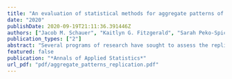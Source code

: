 ```yaml
---
title: "An evaluation of statistical methods for aggregate patterns of replication failure"
date: "2020"
publishDate: 2020-09-19T21:11:36.391446Z
authors: ["Jacob M. Schauer", "Kaitlyn G. Fitzgerald", "Sarah Peko-Spicer", "Mena C. R. Whalen", "Rrita Zejnullahi", "Larry V. Hedges"]
publication_types: ["2"]
abstract: "Several programs of research have sought to assess the replicability of scientific findings in different fields, including economics and psychology. These programs attempt to replicate several findings and use the results to say something about large-scale patterns of replicability in a field. However, little work has been done to understand the analytic methods used to do this, including what they are assessing and what their statistical properties are. This article examines several methods that have been used to study patterns of replicability in the social sciences. We describe in concrete terms how each method operationalizes the idea of 'replication' and examine various statistical properties, including bias, precision, and statistical power. We find that some analytic methods rely on an operational definition of replication that can be misleading. Other methods involve more sound definitions of replication, but most of these have limitations such as large bias and uncertainty or low power. The findings suggest that we should use caution interpreting the results of such analyses and that work on more accurate methods may be useful to future replication research efforts."
featured: false
publication: "*Annals of Applied Statistics*"
url_pdf: "pdf/aggregate_patterns_replication.pdf"
---
```


